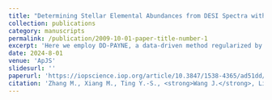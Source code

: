 ```yaml
---
title: "Determining Stellar Elemental Abundances from DESI Spectra with the Data-driven Payne"
collection: publications
category: manuscripts
permalink: /publication/2009-10-01-paper-title-number-1
excerpt: 'Here we employ DD-PAYNE, a data-driven method regularized by differential spectra from stellar physical models, to the DESI early data release spectra for stellar abundance determination.'
date: 2024-8-01
venue: 'ApJS'
slidesurl: ''
paperurl: 'https://iopscience.iop.org/article/10.3847/1538-4365/ad51dd/pdf'
citation: 'Zhang M., Xiang M., Ting Y.-S., <strong>Wang J.</strong>, Li H., Zou H., Nie J., et al., 2024, ApJS, 273, 19. doi:10.3847/1538-4365/ad51dd'
---
```


